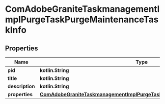 
# ComAdobeGraniteTaskmanagementImplPurgeTaskPurgeMaintenanceTaskInfo

## Properties
Name | Type | Description | Notes
------------ | ------------- | ------------- | -------------
**pid** | **kotlin.String** |  |  [optional]
**title** | **kotlin.String** |  |  [optional]
**description** | **kotlin.String** |  |  [optional]
**properties** | [**ComAdobeGraniteTaskmanagementImplPurgeTaskPurgeMaintenanceTaskProperties**](ComAdobeGraniteTaskmanagementImplPurgeTaskPurgeMaintenanceTaskProperties.md) |  |  [optional]



